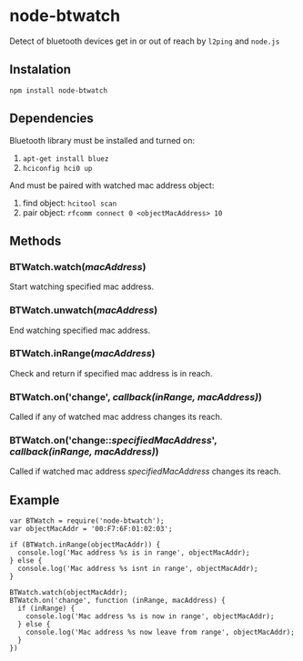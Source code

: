 # node-btwatch
Detect of bluetooth devices get in or out of reach by `l2ping` and `node.js`

## Instalation
`npm install node-btwatch`

## Dependencies
Bluetooth library must be installed and turned on:

1. `apt-get install bluez`
2. `hciconfig hci0 up`

And must be paired with watched mac address object:

1. find object: `hcitool scan`
2. pair object: `rfcomm connect 0 <objectMacAddress> 10`

## Methods

### BTWatch.watch(*macAddress*)
Start watching specified mac address.

### BTWatch.unwatch(*macAddress*)
End watching specified mac address.

### BTWatch.inRange(*macAddress*)
Check and return if specified mac address is in reach.

### BTWatch.on('change', *callback(inRange, macAddress)*)
Called if any of watched mac address changes its reach.

### BTWatch.on('change::*specifiedMacAddress*', *callback(inRange, macAddress)*)
Called if watched mac address *specifiedMacAddress* changes its reach.

## Example
```
var BTWatch = require('node-btwatch');
var objectMacAddr = '00:F7:6F:01:02:03';

if (BTWatch.inRange(objectMacAddr)) {
  console.log('Mac address %s is in range', objectMacAddr);
} else {
  console.log('Mac address %s isnt in range', objectMacAddr);
}

BTWatch.watch(objectMacAddr);
BTWatch.on('change', function (inRange, macAddress) {
  if (inRange) {
    console.log('Mac address %s is now in range', objectMacAddr);
  } else {
    console.log('Mac address %s now leave from range', objectMacAddr);
  }
})
```
